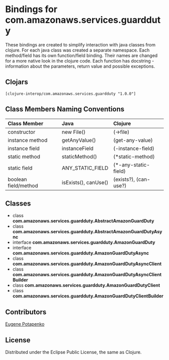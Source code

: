 # Bindings for com.amazonaws.services.guardduty

These bindings are created to simplify interaction with java classes from clojure.
For each java class was created a separate namespace.
Each method/field has its own function/field binding.
Their names are changed for a more native look in the clojure code. Each function has docstring - information about the parameters, return value and possible exceptions.

## Clojars

```
[clojure-interop/com.amazonaws.services.guardduty "1.0.0"]
```

## Class Members Naming Conventions

| Class Member | Java | Clojure |
|:--|:--|:--|
| constructor | new File() | (->file) |
| instance method | getAnyValue() | (get-any-value) |
| instance field | instanceField | (-instance-field) |
| static method | staticMethod() | (*static-method) |
| static field | ANY_STATIC_FIELD | (*-any-static-field) |
| boolean field/method | isExists(), canUse() | (exists?), (can-use?) |

## Classes

- class **com.amazonaws.services.guardduty.AbstractAmazonGuardDuty**
- class **com.amazonaws.services.guardduty.AbstractAmazonGuardDutyAsync**
- interface **com.amazonaws.services.guardduty.AmazonGuardDuty**
- interface **com.amazonaws.services.guardduty.AmazonGuardDutyAsync**
- class **com.amazonaws.services.guardduty.AmazonGuardDutyAsyncClient**
- class **com.amazonaws.services.guardduty.AmazonGuardDutyAsyncClientBuilder**
- class **com.amazonaws.services.guardduty.AmazonGuardDutyClient**
- class **com.amazonaws.services.guardduty.AmazonGuardDutyClientBuilder**

## Contributors

[Eugene Potapenko](https://github.com/potapenko/)

## License

Distributed under the Eclipse Public License, the same as Clojure.
